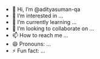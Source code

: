 - 👋 Hi, I’m @adityasuman-qa
- 👀 I’m interested in ...
- 🌱 I’m currently learning ...
- 💞️ I’m looking to collaborate on ...
- 📫 How to reach me ...
- 😄 Pronouns: ...
- ⚡ Fun fact: ...

<!---
adityasuman-qa/adityasuman-qa is a ✨ special ✨ repository because its `README.md` (this file) appears on your GitHub profile.
You can click the Preview link to take a look at your changes.
--->
